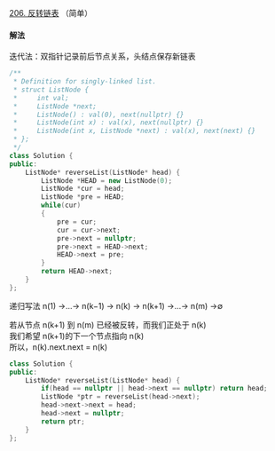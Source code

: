 [206. 反转链表](https://leetcode-cn.com/problems/reverse-linked-list/) （简单）

#### 解法

迭代法：双指针记录前后节点关系，头结点保存新链表

```C++
/**
 * Definition for singly-linked list.
 * struct ListNode {
 *     int val;
 *     ListNode *next;
 *     ListNode() : val(0), next(nullptr) {}
 *     ListNode(int x) : val(x), next(nullptr) {}
 *     ListNode(int x, ListNode *next) : val(x), next(next) {}
 * };
 */
class Solution {
public:
    ListNode* reverseList(ListNode* head) {
        ListNode *HEAD = new ListNode(0);
        ListNode *cur = head;
        ListNode *pre = HEAD;
        while(cur)
        {
            pre = cur;
            cur = cur->next;
            pre->next = nullptr;
            pre->next = HEAD->next;
            HEAD->next = pre;
        }
        return HEAD->next;
    }
};
```

递归写法
n(1) →…→ n(k−1) → n(k) → n(k+1) →…→ n(m) →∅    

若从节点 n(k+1) 到 n(m) 已经被反转，而我们正处于 n(k)     
我们希望 n(k+1)的下一个节点指向 n(k)    
所以，n(k).next.next = n(k)    

```C++
class Solution {
public:
    ListNode* reverseList(ListNode* head) {
        if(head == nullptr || head->next == nullptr) return head;
        ListNode *ptr = reverseList(head->next);
        head->next->next = head;
        head->next = nullptr;
        return ptr;
    }
};
```